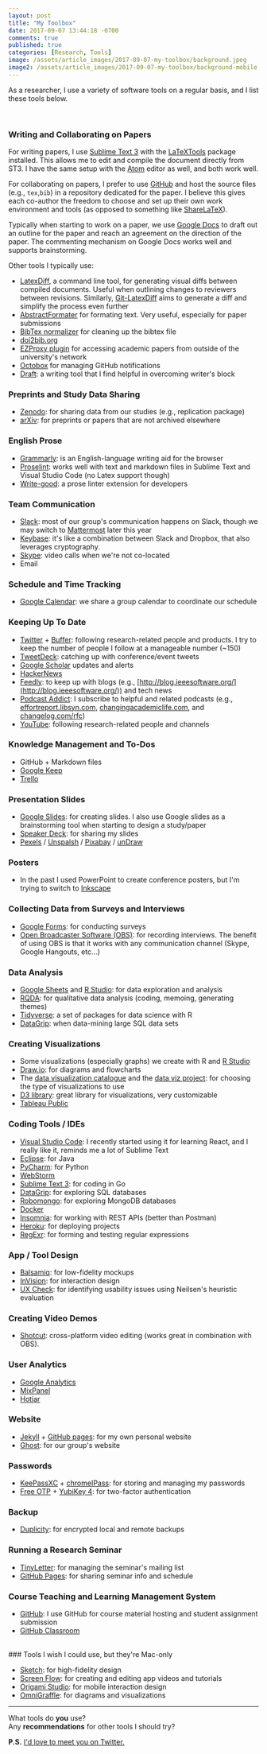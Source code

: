 ```yaml
---
layout: post
title: "My Toolbox"
date: 2017-09-07 13:44:18 -0700
comments: true
published: true
categories: [Research, Tools]
image: /assets/article_images/2017-09-07-my-toolbox/background.jpeg
image2: /assets/article_images/2017-09-07-my-toolbox/background-mobile.jpeg
---
```


As a researcher, I use a variety of software tools on a regular basis, and I list these tools below.

<!--more-->
<br>

### Writing and Collaborating on Papers

For writing papers, I use [Sublime Text 3](https://www.sublimetext.com/) with the [LaTeXTools](https://latextools.readthedocs.io/en/latest/) package installed. This allows me to edit and compile the document directly from ST3. I have the same setup with the [Atom](https://atom.io/) editor as well, and both work well.

For collaborating on papers, I prefer to use [GitHub](https://github.com/) and host the source files (e.g., `tex`,`bib`) in a repository dedicated for the paper. I believe this gives each co-author the freedom to choose and set up their own work environment and tools (as opposed to something like [ShareLaTeX](https://www.sharelatex.com/)).

Typically when starting to work on a paper, we use [Google Docs](https://www.google.com/docs/about/) to draft out an outline for the paper and reach an agreement on the direction of the paper. The commenting mechanism on Google Docs works well and supports brainstorming.

Other tools I typically use:

- [LatexDiff](https://www.ctan.org/pkg/latexdiff), a command line tool, for generating visual diffs between compiled documents. Useful when outlining changes to reviewers between revisions. Similarly, [Git-LatexDiff](https://gitlab.com/git-latexdiff/git-latexdiff) aims to generate a diff and simplify the process even further
- [AbstractFormater](https://abstractformatter.inventitech.com/) for formating text. Very useful, especially for paper submissions
- [BibTex normalizer](https://hsborges.github.io/bibtex-normalizer/) for cleaning up the bibtex file
- [doi2bib.org](http://www.doi2bib.org/#/doi)
- [EZProxy plugin](https://chrome.google.com/webstore/detail/ezproxy-redirect/gfhnhcbpnnnlefhobdnmhenofhfnnfhi?hl=en) for accessing academic papers from outside of the university's network
- [Octobox](https://octobox.io/) for managing GitHub notifications
- [Draft](https://draftin.com): a writing tool that I find helpful in overcoming writer's block

### Preprints and Study Data Sharing

- [Zenodo](https://zenodo.org/): for sharing data from our studies (e.g., replication package)
- [arXiv](https://arxiv.org/): for preprints or papers that are not archived elsewhere

### English Prose

- [Grammarly](https://www.grammarly.com/): is an English-language writing aid for the browser
- [Proselint](https://github.com/amperser/proselint): works well with text and markdown files in Sublime Text and Visual Studio Code (no Latex support though)
- [Write-good](https://github.com/btford/write-good): a prose linter extension for developers

### Team Communication

- [Slack](https://slack.com/): most of our group's communication happens on Slack, though we may switch to [Mattermost](https://about.mattermost.com/) later this year
- [Keybase](https://keybase.io/): it's like a combination between Slack and Dropbox, that also leverages cryptography.
- [Skype](https://www.skype.com/en/): video calls when we're not co-located
- Email

### Schedule and Time Tracking

- [Google Calendar](https://www.google.com/calendar): we share a group calendar to coordinate our schedule

### Keeping Up To Date

- [Twitter](https://twitter.com/) + [Buffer](https://buffer.com/): following research-related people and products. I try to keep the number of people I follow at a manageable number (~150)
- [TweetDeck](https://tweetdeck.twitter.com/): catching up with conference/event tweets
- [Google Scholar](https://scholar.google.ca/) updates and alerts
- [HackerNews](https://news.ycombinator.com/news)
- [Feedly](https://feedly.com/): to keep up with blogs (e.g., [http://blog.ieeesoftware.org/](http://blog.ieeesoftware.org/)) and tech news
- [Podcast Addict](https://play.google.com/store/apps/details?id=com.bambuna.podcastaddict&hl=en): I subscribe to helpful and related podcasts (e.g., [effortreport.libsyn.com](https://effortreport.libsyn.com/), [changingacademiclife.com](http://www.changingacademiclife.com/start/), and [changelog.com/rfc](https://changelog.com/rfc))
- [YouTube](https://www.youtube.com/): following research-related people and channels

### Knowledge Management and To-Dos

- GitHub + Markdown files
- [Google Keep](https://keep.google.com/)
- [Trello](https://trello.com/)

### Presentation Slides

- [Google Slides](https://www.google.ca/slides/about/): for creating slides. I also use Google slides as a brainstorming tool when starting to design a study/paper
- [Speaker Deck](https://speakerdeck.com/): for sharing my slides
- [Pexels](https://www.pexels.com/) / [Unspalsh](https://unsplash.com/) / [Pixabay](https://pixabay.com/) / [unDraw](https://undraw.co/)

### Posters

- In the past I used PowerPoint to create conference posters, but I'm trying to switch to [Inkscape](https://inkscape.org/en/)

### Collecting Data from Surveys and Interviews

- [Google Forms](https://www.google.ca/forms/about/): for conducting surveys
- [Open Broadcaster Software (OBS)](https://obsproject.com/): for recording interviews. The benefit of using OBS is that it works with any communication channel (Skype, Google Hangouts, etc...)

### Data Analysis

- [Google Sheets](https://www.google.com/sheets/about/) and [R Studio](https://www.rstudio.com/products/rstudio/download/#download): for data exploration and analysis
- [RQDA](http://rqda.r-forge.r-project.org/): for qualitative data analysis (coding, memoing, generating themes)
- [Tidyverse](https://www.tidyverse.org/): a set of packages for data science with R
- [DataGrip](https://www.jetbrains.com/datagrip/): when data-mining large SQL data sets

### Creating Visualizations

- Some visualizations (especially graphs) we create with R and [R Studio](https://www.rstudio.com/products/rstudio/download/#download)
- [Draw.io](https://download.draw.io/): for diagrams and flowcharts
- The [data visualization catalogue](http://www.datavizcatalogue.com/) and the [data viz project](http://datavizproject.com/): for choosing the type of visualizations to use
- [D3 library](https://d3js.org/): great library for visualizations, very customizable
- [Tableau Public](https://public.tableau.com/s/)

### Coding Tools / IDEs

- [Visual Studio Code](https://code.visualstudio.com/): I recently started using it for learning React, and I really like it, reminds me a lot of Sublime Text
- [Eclipse](https://www.eclipse.org/downloads/eclipse-packages/): for Java
- [PyCharm](https://www.jetbrains.com/pycharm/): for Python
- [WebStorm](https://www.jetbrains.com/webstorm/)
- [Sublime Text 3](https://www.sublimetext.com/): for coding in Go
- [DataGrip](https://www.jetbrains.com/datagrip/): for exploring SQL databases
- [Robomongo](https://robomongo.org/): for exploring MongoDB databases
- [Docker](https://www.docker.com/)
- [Insomnia](https://insomnia.rest/): for working with REST APIs (better than Postman)
- [Heroku](https://www.heroku.com/): for deploying projects
- [RegExr](https://regexr.com/): for forming and testing regular expressions

### App / Tool Design

- [Balsamiq](https://balsamiq.com/): for low-fidelity mockups
- [InVision](https://www.invisionapp.com/): for interaction design
- [UX Check](https://www.uxcheck.co/): for identifying usability issues using Neilsen's heuristic evaluation

### Creating Video Demos

- [Shotcut](https://shotcut.org/): cross-platform video editing (works great in combination with OBS).

### User Analytics

- [Google Analytics](https://www.google.com/analytics)
- [MixPanel](https://mixpanel.com/)
- [Hotjar](https://www.hotjar.com/)

### Website

- [Jekyll](https://jekyllrb.com/) + [GitHub pages](https://pages.github.com/): for my own personal website
- [Ghost](https://ghost.org/): for our group's website

### Passwords

- [KeePassXC](https://keepassxc.org/) + [chromeIPass](https://chrome.google.com/webstore/detail/chromeipass/ompiailgknfdndiefoaoiligalphfdae?hl=en): for storing and managing my passwords
- [Free OTP](https://freeotp.github.io/) + [YubiKey 4](https://www.yubico.com/product/yubikey-4-series/): for two-factor authentication

### Backup

- [Duplicity](http://duplicity.nongnu.org/): for encrypted local and remote backups

### Running a Research Seminar

- [TinyLetter](https://tinyletter.com/): for managing the seminar's mailing list
- [GitHub Pages](https://pages.github.com/): for sharing seminar info and schedule

### Course Teaching and Learning Management System

- [GitHub](https://github.com/): I use GitHub for course material hosting and student assignment submission
- [GitHub Classroom](https://classroom.github.com/)

<br>
### Tools I wish I could use, but they're Mac-only

- [Sketch](https://www.sketchapp.com/): for high-fidelity design
- [Screen Flow](https://www.telestream.net/screenflow/overview.htm): for creating and editing app videos and tutorials
- [Origami Studio](https://origami.design/): for mobile interaction design
- [OmniGraffle](https://www.omnigroup.com/omnigraffle): for diagrams and visualizations

---

What tools do **you** use?  
Any **recommendations** for other tools I should try?  

**P.S.** [I'd love to meet you on Twitter.](https://twitter.com/alexeyzagalsky)
